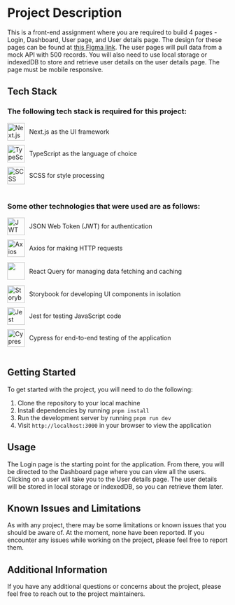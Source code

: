 # Project Description

This is a front-end assignment where you are required to build 4 pages - Login, Dashboard, User page, and User details page. The design for these pages can be found at [this Figma link](https://www.figma.com/file/ZKILoCoIoy1IESdBpq3GNC/Frontend-Testing?node-id=5530%3A0). The user pages will pull data from a mock API with 500 records. You will also need to use local storage or indexedDB to store and retrieve user details on the user details page. The page must be mobile responsive. 


## Tech Stack

### The following tech stack is required for this project:
<div style="display:flex;flex-direction:column;gap:10px;">
<div style="display:flex; align-items:center">
  <img src="https://www.svgrepo.com/show/354113/nextjs-icon.svg" alt="Next.js" style="margin-right: 10px; width:40px"/>
  Next.js as the UI framework
</div>

<div style="display:flex; align-items:center">
  <img src="https://img.icons8.com/color/48/000000/typescript.png" alt="TypeScript" style="margin-right: 10px; width:40px"/>
  TypeScript as the language of choice
</div>

<div style="display:flex; align-items:center">
  <img src="https://img.icons8.com/color/48/000000/sass.png" alt="SCSS" style="margin-right: 10px; width:40px"/>
  SCSS for style processing
</div>
</div>
<br/>

### Some other technologies that were used are as follows:


<div style="display:flex;flex-direction:column;gap:10px;">
<div style="display:flex; align-items:center">
  <img src="https://jwt.io/img/pic_logo.svg" alt="JWT" style="margin-right: 10px; width:40px"/>
  JSON Web Token (JWT) for authentication
</div>

<div style="display:flex; align-items:center">
  <img src="https://camo.githubusercontent.com/272811d860f3fab0dd8ff0690e2ca36afbf0c96ad44100b8d42dfdce8511679b/68747470733a2f2f6178696f732d687474702e636f6d2f6173736574732f6c6f676f2e737667" alt="Axios" style="margin-right: 10px; width:40px"/>
  Axios for making HTTP requests
</div>

<div style="display:flex; align-items:center">
 <img src="https://seeklogo.com/images/R/react-query-logo-1340EA4CE9-seeklogo.com.png" style="margin-right: 10px;width:40px;"/>

  React Query for managing data fetching and caching
</div>

<div style="display:flex; align-items:center">
  <img src="https://iconape.com/wp-content/files/qa/371510/svg/371510.svg" alt="Storybook" style="margin-right: 10px; width:40px"/>
  Storybook for developing UI components in isolation
</div>

<div style="display:flex; align-items:center">
  <img src="https://jestjs.io/img/jest.png" alt="Jest" style="margin-right: 10px; width:40px"/>
  Jest for testing JavaScript code
</div>

<div style="display:flex; align-items:center">
  <img src="https://static-00.iconduck.com/assets.00/cypress-icon-512x512-zi8589rq.png" alt="Cypress" style="margin-right: 10px; width:40px"/>
  Cypress for end-to-end testing of the application
</div>
</div>
<br>

## Getting Started

To get started with the project, you will need to do the following:

1. Clone the repository to your local machine
2. Install dependencies by running `pnpm install`
3. Run the development server by running `pnpm run dev`
4. Visit `http://localhost:3000` in your browser to view the application

## Usage

The Login page is the starting point for the application.
From there, you will be directed to the Dashboard page where you can view all the users. Clicking on a user will take you to the User details page. The user details will be stored in local storage or indexedDB, so you can retrieve them later. 

## Known Issues and Limitations

As with any project, there may be some limitations or known issues that you should be aware of. At the moment, none have been reported. If you encounter any issues while working on the project, please feel free to report them.


## Additional Information

If you have any additional questions or concerns about the project, please feel free to reach out to the project maintainers.

